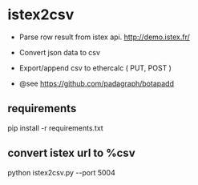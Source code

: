 
# istex2csv

* Parse row result from istex api. 
  http://demo.istex.fr/

* Convert json data to csv

* Export/append csv to ethercalc ( PUT, POST )

* @see https://github.com/padagraph/botapadd 



## requirements

  pip install -r requirements.txt


## convert istex url to %csv

  python istex2csv.py --port 5004 
  
